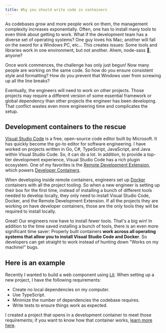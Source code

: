 ```yaml
---
title: Why you should write code in containers
---
```


As codebases grow and more people work on them, the management complexity increases exponentially. Often, one has to install many tools to even think about getting to work. What if the development team has a diverse set of operating systems? One guy loves his Mac; another will fall on the sword for a Windows PC, etc... This creates issues: Some tools and libraries work in one environment, but not another. Ahem, node-sass 🤮, anyone?

Once work commences, the challenge has only just begun! Now many people are working on the same code. So how do you ensure consistent style and formatting? How do you prevent that Windows user from screwing up all the line breaks?

Eventually, the engineers will need to work on other projects. Those projects may require a different version of some essential framework or global dependency than other projects the engineer has been developing. That conflict wastes even more engineering time and complicates the setup.

## Development containers to the rescue

[Visual Studio Code](https://code.visualstudio.com/) is a free, open-source code editor built by Microsoft. It has quickly become the go-to editor for software engineering. I have worked on projects written in Go, C#, TypeScript, JavaScript, and Java within Visual Studio Code. So, it can do a lot. In addition, to provide a top-tier development experience, Visual Studio Code has a rich plugin ecosystem. One of my favorites is the [Remote Development Extension](https://marketplace.visualstudio.com/items?itemName=ms-vscode-remote.vscode-remote-extensionpack), which powers [Developer Containers](https://code.visualstudio.com/docs/remote/containers).

When developing inside remote containers, engineers set up [Docker](https://www.docker.com/) containers with all the project tooling. So when a new engineer is setting up their box for the first time, instead of installing a bunch of different tools needed to develop locally, they only need to install Visual Studio Code, Docker, and the Remote Development Extension. If all the projects they are working on have developer containers, those are the only tools they will be required to install locally.

Great! Our engineers now have to install fewer tools. That's a big win! In addition to the time saved installing a bunch of tools, there is an even more significant time saver: Properly built containers __work across all operating systems that allow you to install Visual Studio Code and Docker__. So developers can get straight to work instead of hunting down "Works on my machine!" bugs.

## Here is an example

Recently I wanted to build a web component using [Lit](https://lit.dev/). When setting up a new project, I have the following requirements:

* Create no local dependencies on my computer.
* Use TypeScript.
* Minimize the number of dependencies the codebase requires.
* Write tests to ensure things work as expected.

I created a project that opens in a development container to meet those requirements; if you want to know how that container works, [learn more here](https://github.com/jeremeevans/LitDevContainer).
